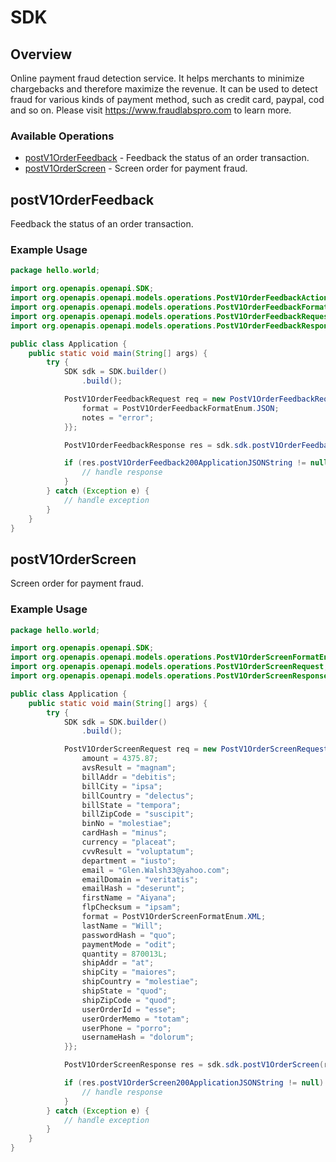 # SDK

## Overview

Online payment fraud detection service. It helps merchants to minimize chargebacks and therefore maximize the revenue. It can be used to detect fraud for various kinds of payment method, such as credit card, paypal, cod and so on. Please visit https://www.fraudlabspro.com to learn more.

### Available Operations

* [postV1OrderFeedback](#postv1orderfeedback) - Feedback the status of an order transaction.
* [postV1OrderScreen](#postv1orderscreen) - Screen order for payment fraud.

## postV1OrderFeedback

Feedback the status of an order transaction.

### Example Usage

```java
package hello.world;

import org.openapis.openapi.SDK;
import org.openapis.openapi.models.operations.PostV1OrderFeedbackActionEnum;
import org.openapis.openapi.models.operations.PostV1OrderFeedbackFormatEnum;
import org.openapis.openapi.models.operations.PostV1OrderFeedbackRequest;
import org.openapis.openapi.models.operations.PostV1OrderFeedbackResponse;

public class Application {
    public static void main(String[] args) {
        try {
            SDK sdk = SDK.builder()
                .build();

            PostV1OrderFeedbackRequest req = new PostV1OrderFeedbackRequest(PostV1OrderFeedbackActionEnum.REJECT_BLACKLIST, "corrupti", "illum") {{
                format = PostV1OrderFeedbackFormatEnum.JSON;
                notes = "error";
            }};            

            PostV1OrderFeedbackResponse res = sdk.sdk.postV1OrderFeedback(req);

            if (res.postV1OrderFeedback200ApplicationJSONString != null) {
                // handle response
            }
        } catch (Exception e) {
            // handle exception
        }
    }
}
```

## postV1OrderScreen

Screen order for payment fraud.

### Example Usage

```java
package hello.world;

import org.openapis.openapi.SDK;
import org.openapis.openapi.models.operations.PostV1OrderScreenFormatEnum;
import org.openapis.openapi.models.operations.PostV1OrderScreenRequest;
import org.openapis.openapi.models.operations.PostV1OrderScreenResponse;

public class Application {
    public static void main(String[] args) {
        try {
            SDK sdk = SDK.builder()
                .build();

            PostV1OrderScreenRequest req = new PostV1OrderScreenRequest("deserunt", "suscipit") {{
                amount = 4375.87;
                avsResult = "magnam";
                billAddr = "debitis";
                billCity = "ipsa";
                billCountry = "delectus";
                billState = "tempora";
                billZipCode = "suscipit";
                binNo = "molestiae";
                cardHash = "minus";
                currency = "placeat";
                cvvResult = "voluptatum";
                department = "iusto";
                email = "Glen.Walsh33@yahoo.com";
                emailDomain = "veritatis";
                emailHash = "deserunt";
                firstName = "Aiyana";
                flpChecksum = "ipsam";
                format = PostV1OrderScreenFormatEnum.XML;
                lastName = "Will";
                passwordHash = "quo";
                paymentMode = "odit";
                quantity = 870013L;
                shipAddr = "at";
                shipCity = "maiores";
                shipCountry = "molestiae";
                shipState = "quod";
                shipZipCode = "quod";
                userOrderId = "esse";
                userOrderMemo = "totam";
                userPhone = "porro";
                usernameHash = "dolorum";
            }};            

            PostV1OrderScreenResponse res = sdk.sdk.postV1OrderScreen(req);

            if (res.postV1OrderScreen200ApplicationJSONString != null) {
                // handle response
            }
        } catch (Exception e) {
            // handle exception
        }
    }
}
```
